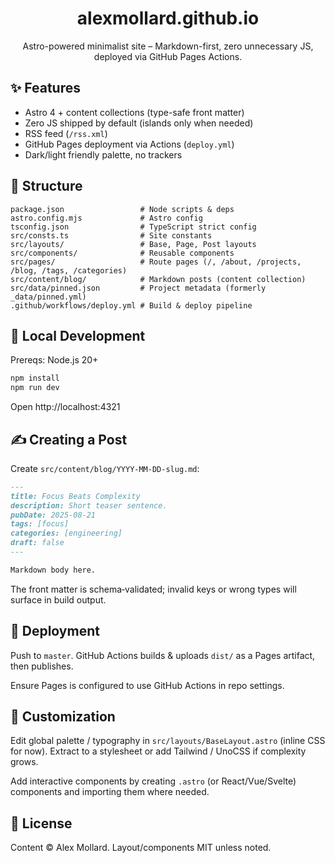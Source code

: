 <h1 align="center">alexmollard.github.io</h1>
<p align="center">Astro-powered minimalist site – Markdown-first, zero unnecessary JS, deployed via GitHub Pages Actions.</p>

## ✨ Features

- Astro 4 + content collections (type-safe front matter)
- Zero JS shipped by default (islands only when needed)
- RSS feed (`/rss.xml`)
- GitHub Pages deployment via Actions (`deploy.yml`)
- Dark/light friendly palette, no trackers

## 📁 Structure

```
package.json                 # Node scripts & deps
astro.config.mjs             # Astro config
tsconfig.json                # TypeScript strict config
src/consts.ts                # Site constants
src/layouts/                 # Base, Page, Post layouts
src/components/              # Reusable components
src/pages/                   # Route pages (/, /about, /projects, /blog, /tags, /categories)
src/content/blog/            # Markdown posts (content collection)
src/data/pinned.json         # Project metadata (formerly _data/pinned.yml)
.github/workflows/deploy.yml # Build & deploy pipeline
```

## 🧪 Local Development

Prereqs: Node.js 20+

```powershell
npm install
npm run dev
```

Open http://localhost:4321

## ✍️ Creating a Post

Create `src/content/blog/YYYY-MM-DD-slug.md`:

```markdown
---
title: Focus Beats Complexity
description: Short teaser sentence.
pubDate: 2025-08-21
tags: [focus]
categories: [engineering]
draft: false
---

Markdown body here.
```

The front matter is schema‑validated; invalid keys or wrong types will surface in build output.

## 🚀 Deployment

Push to `master`. GitHub Actions builds & uploads `dist/` as a Pages artifact, then publishes.

Ensure Pages is configured to use GitHub Actions in repo settings.

## 🔧 Customization

Edit global palette / typography in `src/layouts/BaseLayout.astro` (inline CSS for now). Extract to a stylesheet or add Tailwind / UnoCSS if complexity grows.

Add interactive components by creating `.astro` (or React/Vue/Svelte) components and importing them where needed.

## 📄 License

Content © Alex Mollard. Layout/components MIT unless noted.

